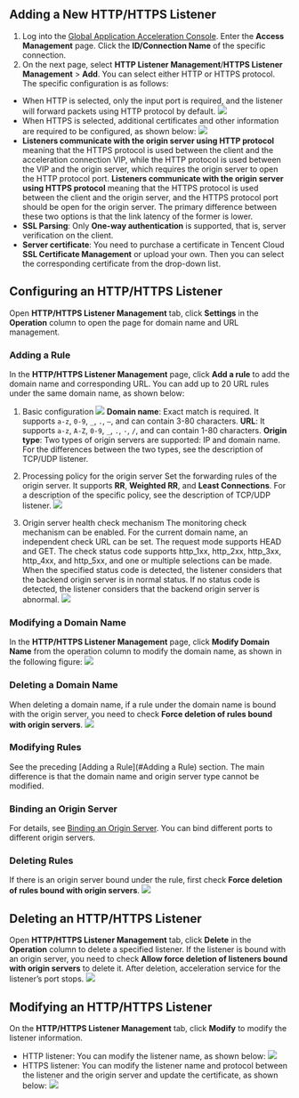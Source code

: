 ## Adding a New HTTP/HTTPS Listener
1. Log into the [Global Application Acceleration Console](https://console.cloud.tencent.com/gaap). Enter the **Access Management** page. Click the **ID/Connection Name** of the specific connection.
2. On the next page, select **HTTP Listener Management**/**HTTPS Listener Management** > **Add**. You can select either HTTP or HTTPS protocol. The specific configuration is as follows:
 - When HTTP is selected, only the input port is required, and the listener will forward packets using HTTP protocol by default.
 ![](https://main.qcloudimg.com/raw/06d55770bf98cff97442729fa1a3fdba.png)
 - When HTTPS is selected, additional certificates and other information are required to be configured, as shown below:
![](https://main.qcloudimg.com/raw/a1e5c97914c65a026f95d6ac6b83e658.png)
 - **Listeners communicate with the origin server using HTTP protocol** meaning that the HTTPS protocol is used between the client and the acceleration connection VIP, while the HTTP protocol is used between the VIP and the origin server, which requires the origin server to open the HTTP protocol port. **Listeners communicate with the origin server using HTTPS protocol** meaning that the HTTPS protocol is used between the client and the origin server, and the HTTPS protocol port should be open for the origin server. The primary difference between these two options is that the link latency of the former is lower.
 - **SSL Parsing**: Only **One-way authentication** is supported, that is, server verification on the client.
 - **Server certificate**: You need to purchase a certificate in Tencent Cloud **SSL Certificate Management** or upload your own. Then you can select the corresponding certificate from the drop-down list.

## Configuring an HTTP/HTTPS Listener
Open **HTTP/HTTPS Listener Management** tab, click **Settings** in the **Operation** column to open the page for domain name and URL management.
<span id ="Adding a Rule">
### Adding a Rule</span>
In the **HTTP/HTTPS Listener Management** page, click **Add a rule** to add the domain name and corresponding URL. You can add up to 20 URL rules under the same domain name, as shown below:
1. Basic configuration
![](https://main.qcloudimg.com/raw/fcf56bdf702b67b81990cc4dedd89f0d.png)
**Domain name**: Exact match is required. It supports `a-z`, `0-9`, `_`, `.`, `–`, and can contain 3-80 characters. 
**URL**: It supports `a-z`, `A-Z`, `0-9`, `_`, `.`, `-`, `/`, and can contain 1-80 characters.
**Origin type**: Two types of origin servers are supported: IP and domain name. For the differences between the two types, see the description of TCP/UDP listener.

2. Processing policy for the origin server
Set the forwarding rules of the origin server. It supports **RR**, **Weighted RR**, and **Least Connections**. For a description of the specific policy, see the description of TCP/UDP listener.
![](https://main.qcloudimg.com/raw/bb6f7d4cf05d2fb6e623c5ed28904dbc.png)
3. Origin server health check mechanism
The monitoring check mechanism can be enabled. For the current domain name, an independent check URL can be set. The request mode supports HEAD and GET. The check status code supports http_1xx, http_2xx, http_3xx, http_4xx, and http_5xx, and one or multiple selections can be made. When the specified status code is detected, the listener considers that the backend origin server is in normal status. If no status code is detected, the listener considers that the backend origin server is abnormal.
![](https://main.qcloudimg.com/raw/20d08ec6efd43a94734b6a408afc2d10.png)

### Modifying a Domain Name
In the **HTTP/HTTPS Listener Management** page, click **Modify Domain Name** from the operation column to modify the domain name, as shown in the following figure:
![](https://main.qcloudimg.com/raw/c61efa495d61009bc93ebff1a8891de5.png)

### Deleting a Domain Name
When deleting a domain name, if a rule under the domain name is bound with the origin server, you need to check **Force deletion of rules bound with origin servers**.
![](https://main.qcloudimg.com/raw/3a7a088320acb13f1c822b1ec34c9ba1.png)

### Modifying Rules
See the preceding [Adding a Rule](#Adding a Rule) section. The main difference is that the domain name and origin server type cannot be modified.

### Binding an Origin Server
For details, see [Binding an Origin Server](https://cloud.tencent.com/document/product/608/17849#.E7.AC.AC.E5.9B.9B.E6.AD.A5.EF.BC.9A.E7.BB.91.E5.AE.9A.E6.BA.90.E7.AB.99). You can bind different ports to different origin servers.

### Deleting Rules
If there is an origin server bound under the rule, first check **Force deletion of rules bound with origin servers**.
![](https://main.qcloudimg.com/raw/2fd560217ca2f53847033d501eb90e1a.png)

## Deleting an HTTP/HTTPS Listener
Open **HTTP/HTTPS Listener Management** tab, click **Delete** in the **Operation** column to delete a specified listener. If the listener is bound with an origin server, you need to check **Allow force deletion of listeners bound with origin servers** to delete it. After deletion, acceleration service for the listener’s port stops.
![](https://main.qcloudimg.com/raw/5df2bff2fb4f07ce2631824792429147.png)

## Modifying an HTTP/HTTPS Listener
On the **HTTP/HTTPS Listener Management** tab, click **Modify** to modify the listener information.
- HTTP listener: You can modify the listener name, as shown below:
![](https://main.qcloudimg.com/raw/ea25a7af2f78c1581f137752bcd692fd.png)
- HTTPS listener: You can modify the listener name and protocol between the listener and the origin server and update the certificate, as shown below:
![](https://main.qcloudimg.com/raw/ea17d01d9ad0919e344d3e3460f63ee1.png)
